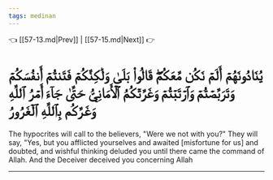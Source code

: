 ```yaml
---
tags: medinan
---
```


👈 [[57-13.md|Prev]] | [[57-15.md|Next]] 👉

# يُنَادُونَهُمۡ أَلَمۡ نَكُن مَّعَكُمۡۖ قَالُواْ بَلَىٰ وَلَٰكِنَّكُمۡ فَتَنتُمۡ أَنفُسَكُمۡ وَتَرَبَّصۡتُمۡ وَٱرۡتَبۡتُمۡ وَغَرَّتۡكُمُ ٱلۡأَمَانِيُّ حَتَّىٰ جَآءَ أَمۡرُ ٱللَّهِ وَغَرَّكُم بِٱللَّهِ ٱلۡغَرُورُ

The hypocrites will call to the believers, "Were we not with you?" They will say, "Yes, but you afflicted yourselves and awaited [misfortune for us] and doubted, and wishful thinking deluded you until there came the command of Allah. And the Deceiver deceived you concerning Allah

---

